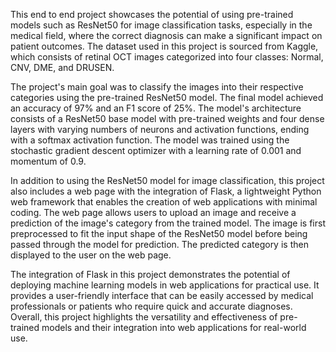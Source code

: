 This end to end project showcases the potential of using pre-trained models such as ResNet50 for image classification tasks, especially in the medical field, where the correct diagnosis can make a significant impact on patient outcomes. The dataset used in this project is sourced from Kaggle, which consists of retinal OCT images categorized into four classes: Normal, CNV, DME, and DRUSEN. 

The project's main goal was to classify the images into their respective categories using the pre-trained ResNet50 model. The final model achieved an accuracy of 97% and an F1 score of 25%. The model's architecture consists of a ResNet50 base model with pre-trained weights and four dense layers with varying numbers of neurons and activation functions, ending with a softmax activation function. The model was trained using the stochastic gradient descent optimizer with a learning rate of 0.001 and momentum of 0.9.

In addition to using the ResNet50 model for image classification, this project also includes a web page with the integration of Flask, a lightweight Python web framework that enables the creation of web applications with minimal coding. The web page allows users to upload an image and receive a prediction of the image's category from the trained model. The image is first preprocessed to fit the input shape of the ResNet50 model before being passed through the model for prediction. The predicted category is then displayed to the user on the web page.

The integration of Flask in this project demonstrates the potential of deploying machine learning models in web applications for practical use. It provides a user-friendly interface that can be easily accessed by medical professionals or patients who require quick and accurate diagnoses. Overall, this project highlights the versatility and effectiveness of pre-trained models and their integration into web applications for real-world use.
